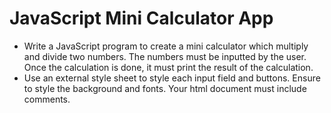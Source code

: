 # JavaScript Mini Calculator App
* Write a JavaScript program to create a mini calculator which multiply and divide two numbers. The numbers must be inputted by the user. 
Once the calculation is done, it must print the result of the calculation.
* Use an external style sheet to style each input field and buttons. Ensure to style the background and fonts. Your html document must include comments.
